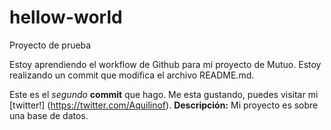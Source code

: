 # hellow-world
Proyecto de prueba

Estoy aprendiendo el workflow de Github para mi proyecto de Mutuo. Estoy realizando un commit que modifica el 
archivo README.md.

Este es el *segundo* **commit** que hago. Me esta gustando, puedes visitar mi [twitter!] (https://twitter.com/Aquilinof).
**Descripción:** Mi proyecto es sobre una base de datos. 
